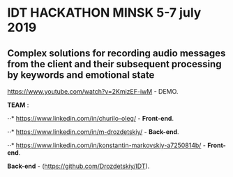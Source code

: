 # IDT HACKATHON MINSK 5-7 july 2019

## Complex solutions for recording audio messages from the client and their subsequent processing by keywords and emotional state

https://www.youtube.com/watch?v=2KmizEF-iwM - DEMO.

__TEAM__ :

⋅⋅* https://www.linkedin.com/in/churilo-oleg/ - **Front-end**.

⋅⋅* https://www.linkedin.com/in/m-drozdetskiy/ - **Back-end**.

⋅⋅* https://www.linkedin.com/in/konstantin-markovskiy-a7250814b/ - **Front-end**.

**Back-end** - (https://github.com/Drozdetskiy/IDT).
